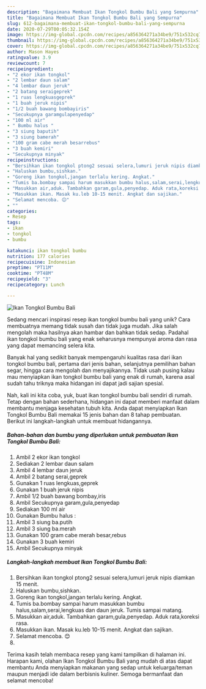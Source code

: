 ```yaml
---
description: "Bagaimana Membuat Ikan Tongkol Bumbu Bali yang Sempurna"
title: "Bagaimana Membuat Ikan Tongkol Bumbu Bali yang Sempurna"
slug: 612-bagaimana-membuat-ikan-tongkol-bumbu-bali-yang-sempurna
date: 2020-07-29T00:05:32.154Z
image: https://img-global.cpcdn.com/recipes/a856364271a34be9/751x532cq70/ikan-tongkol-bumbu-bali-foto-resep-utama.jpg
thumbnail: https://img-global.cpcdn.com/recipes/a856364271a34be9/751x532cq70/ikan-tongkol-bumbu-bali-foto-resep-utama.jpg
cover: https://img-global.cpcdn.com/recipes/a856364271a34be9/751x532cq70/ikan-tongkol-bumbu-bali-foto-resep-utama.jpg
author: Mason Hayes
ratingvalue: 3.9
reviewcount: 7
recipeingredient:
- "2 ekor ikan tongkol"
- "2 lembar daun salam"
- "4 lembar daun jeruk"
- "2 batang seraigeprek"
- "1 ruas lengkuasgeprek"
- "1 buah jeruk nipis"
- "1/2 buah bawang bombayiris"
- "Secukupnya garamgulapenyedap"
- "100 ml air"
- " Bumbu halus "
- "3 siung baputih"
- "3 siung bamerah"
- "100 gram cabe merah besarrebus"
- "3 buah kemiri"
- "Secukupnya minyak"
recipeinstructions:
- "Bersihkan ikan tongkol ptong2 sesuai selera,lumuri jeruk nipis diamkan 15 menit."
- "Haluskan bumbu,sishkan."
- "Goreng ikan tongkol,jangan terlalu kering. Angkat."
- "Tumis ba.bombay sampai harum masukkan bumbu halus,salam,serai,lengkuas dan daun jeruk. Tumis sampai matang."
- "Masukkan air,aduk. Tambahkan garam,gula,penyedap. Aduk rata,koreksi rasa."
- "Masukkan ikan. Masak ku.leb 10-15 menit. Angkat dan sajikan."
- "Selamat mencoba. 😊"
- ""
categories:
- Resep
tags:
- ikan
- tongkol
- bumbu

katakunci: ikan tongkol bumbu 
nutrition: 177 calories
recipecuisine: Indonesian
preptime: "PT11M"
cooktime: "PT48M"
recipeyield: "3"
recipecategory: Lunch

---
```



![Ikan Tongkol Bumbu Bali](https://img-global.cpcdn.com/recipes/a856364271a34be9/751x532cq70/ikan-tongkol-bumbu-bali-foto-resep-utama.jpg)

Sedang mencari inspirasi resep ikan tongkol bumbu bali yang unik? Cara membuatnya memang tidak susah dan tidak juga mudah. Jika salah mengolah maka hasilnya akan hambar dan bahkan tidak sedap. Padahal ikan tongkol bumbu bali yang enak seharusnya mempunyai aroma dan rasa yang dapat memancing selera kita.

Banyak hal yang sedikit banyak mempengaruhi kualitas rasa dari ikan tongkol bumbu bali, pertama dari jenis bahan, selanjutnya pemilihan bahan segar, hingga cara mengolah dan menyajikannya. Tidak usah pusing kalau mau menyiapkan ikan tongkol bumbu bali yang enak di rumah, karena asal sudah tahu triknya maka hidangan ini dapat jadi sajian spesial.




Nah, kali ini kita coba, yuk, buat ikan tongkol bumbu bali sendiri di rumah. Tetap dengan bahan sederhana, hidangan ini dapat memberi manfaat dalam membantu menjaga kesehatan tubuh kita. Anda dapat menyiapkan Ikan Tongkol Bumbu Bali memakai 15 jenis bahan dan 8 tahap pembuatan. Berikut ini langkah-langkah untuk membuat hidangannya.

<!--inarticleads1-->

##### Bahan-bahan dan bumbu yang diperlukan untuk pembuatan Ikan Tongkol Bumbu Bali:

1. Ambil 2 ekor ikan tongkol
1. Sediakan 2 lembar daun salam
1. Ambil 4 lembar daun jeruk
1. Ambil 2 batang serai,geprek
1. Gunakan 1 ruas lengkuas,geprek
1. Gunakan 1 buah jeruk nipis
1. Ambil 1/2 buah bawang bombay,iris
1. Ambil Secukupnya garam,gula,penyedap
1. Sediakan 100 ml air
1. Gunakan  Bumbu halus :
1. Ambil 3 siung ba.putih
1. Ambil 3 siung ba.merah
1. Gunakan 100 gram cabe merah besar,rebus
1. Gunakan 3 buah kemiri
1. Ambil Secukupnya minyak




<!--inarticleads2-->

##### Langkah-langkah membuat Ikan Tongkol Bumbu Bali:

1. Bersihkan ikan tongkol ptong2 sesuai selera,lumuri jeruk nipis diamkan 15 menit.
1. Haluskan bumbu,sishkan.
1. Goreng ikan tongkol,jangan terlalu kering. Angkat.
1. Tumis ba.bombay sampai harum masukkan bumbu halus,salam,serai,lengkuas dan daun jeruk. Tumis sampai matang.
1. Masukkan air,aduk. Tambahkan garam,gula,penyedap. Aduk rata,koreksi rasa.
1. Masukkan ikan. Masak ku.leb 10-15 menit. Angkat dan sajikan.
1. Selamat mencoba. 😊
1. 




Terima kasih telah membaca resep yang kami tampilkan di halaman ini. Harapan kami, olahan Ikan Tongkol Bumbu Bali yang mudah di atas dapat membantu Anda menyiapkan makanan yang sedap untuk keluarga/teman maupun menjadi ide dalam berbisnis kuliner. Semoga bermanfaat dan selamat mencoba!
